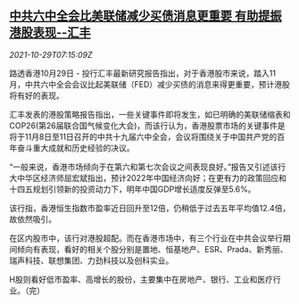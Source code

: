 <!--1635492662000-->
[中共六中全会比美联储减少买债消息更重要 有助提振港股表现--汇丰](https://cn.reuters.com/article/hsbc-china-cpc-meeting-hk-stx-1029-idCNKBS2HJ0TS)
------

<div><i>2021-10-29T07:15:09Z</i></div><p>路透香港10月29日 - 投行汇丰最新研究报告指出，对于香港股市来说，踏入11月，中共六中全会会议比起美联储（FED）减少买债的消息来得更重要，预计港股将有好的表现。</p><p>汇丰发表的港股策略报告指出，一些关键事件即将发生，如已明确的美联储缩表和COP26(第26届联合国气候变化大会)，而该行认为，香港股票市场的关键事件是将于11月8日至11日召开的中共十九届六中全会，会议将围绕关于中国共产党的百年奋斗重大成就和历史经验的决议。</p><p>“一般来说，香港市场倾向于在第六和第七次会议之间表现良好。”报告又引述该行大中华区经济师屈宏斌指出，预计2022年中国经济向好；在更有力的政策回应和十四五规划引领新的投资动力下，明年中国GDP增长适度反弹至5.6%。</p><p>该行指，香港恒生指数市盈率近日回升至12倍，仍稍低于过去五年平均值12.4倍，故依然吸引。</p><p>在区内股市中，该行对港股超配。而在香港市场中，有三个行业在中共会议举行期间倾向有表现，看好的相关个股分别是置地、恒基地产、ESR、Prada、新秀丽、瑞声科技、联想集团、力劲科技以及创科实业。</p><p>H股则看好低市盈率、高增长的股份，主要集中在房地产、银行、工业和医疗行业。（完）</p>
